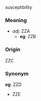 susceptibility
### Meaning
+ _adj_: ZZA
    + __eg__: ZZB

### Origin

ZZC

### Synonym

__eg__: ZZD

+ ZZE



